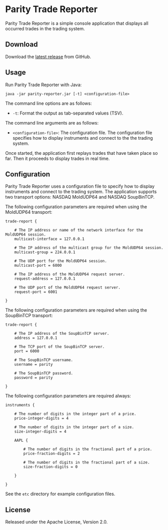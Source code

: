 # Parity Trade Reporter

Parity Trade Reporter is a simple console application that displays all
occurred trades in the trading system.

## Download

Download the [latest release][] from GitHub.

  [latest release]: https://github.com/paritytrading/parity/releases/latest

## Usage

Run Parity Trade Reporter with Java:

```
java -jar parity-reporter.jar [-t] <configuration-file>
```

The command line options are as follows:

- `-t`: Format the output as tab-separated values (TSV).

The command line arguments are as follows:

- `<configuration-file>`: The configuration file. The configuration file
  specifies how to display instruments and connect to the the trading system.

Once started, the application first replays trades that have taken place so
far. Then it proceeds to display trades in real time.

## Configuration

Parity Trade Reporter uses a configuration file to specify how to display
instruments and connect to the trading system. The application supports two
transport options: NASDAQ MoldUDP64 and NASDAQ SoupBinTCP.

The following configuration parameters are required when using the MoldUDP64
transport:

```
trade-report {

    # The IP address or name of the network interface for the MoldUDP64 session.
    multicast-interface = 127.0.0.1

    # The IP address of the multicast group for the MoldUDP64 session.
    multicast-group = 224.0.0.1

    # The UDP port for the MoldUDP64 session.
    multicast-port = 6000

    # The IP address of the MoldUDP64 request server.
    request-address = 127.0.0.1

    # The UDP port of the MoldUDP64 request server.
    request-port = 6001

}
```

The following configuration parameters are required when using the SoupBinTCP
transport:

```
trade-report {

    # The IP address of the SoupBinTCP server.
    address = 127.0.0.1

    # The TCP port of the SoupBinTCP server.
    port = 6000

    # The SoupBinTCP username.
    username = parity

    # The SoupBinTCP password.
    password = parity

}
```

The following configuration parameters are required always:

```
instruments {

    # The number of digits in the integer part of a price.
    price-integer-digits = 4

    # The number of digits in the integer part of a size.
    size-integer-digits = 4

    AAPL {

        # The number of digits in the fractional part of a price.
        price-fraction-digits = 2

        # The number of digits in the fractional part of a size.
        size-fraction-digits = 0

    }

}
```

See the `etc` directory for example configuration files.

## License

Released under the Apache License, Version 2.0.
